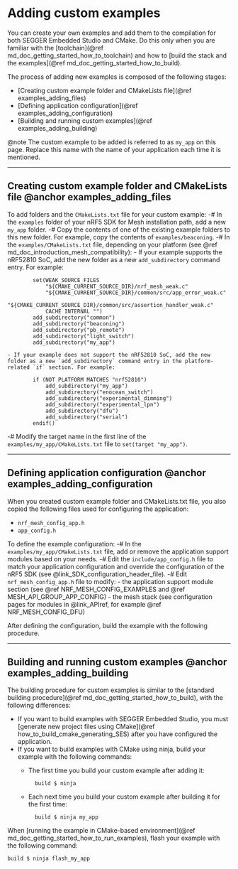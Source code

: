 # Adding custom examples

You can create your own examples and add them to the compilation for both SEGGER Embedded Studio and CMake.
Do this only when you are familiar with the [toolchain](@ref md_doc_getting_started_how_to_toolchain)
and how to [build the stack and the examples](@ref md_doc_getting_started_how_to_build).

The process of adding new examples is composed of the following stages:
- [Creating custom example folder and CMakeLists file](@ref examples_adding_files)
- [Defining application configuration](@ref examples_adding_configuration)
- [Building and running custom examples](@ref examples_adding_building)

@note
The custom example to be added is referred to as `my_app` on this page.
Replace this name with the name of your application each time it is mentioned.


---

## Creating custom example folder and CMakeLists file @anchor examples_adding_files

To add folders and the `CMakeLists.txt` file for your custom example:
-# In the `examples` folder of your nRF5 SDK for Mesh installation path, add a new `my_app` folder.
-# Copy the contents of one of the existing example folders to this new folder. For example, copy the contents of `examples/beaconing`.
-# In the `examples/CMakeLists.txt` file, depending on your platform (see @ref md_doc_introduction_mesh_compatibility):
    - If your example supports the nRF52810 SoC, add the new folder as a new `add_subdirectory` command entry. For example:

            set(WEAK_SOURCE_FILES
                "${CMAKE_CURRENT_SOURCE_DIR}/nrf_mesh_weak.c"
                "${CMAKE_CURRENT_SOURCE_DIR}/common/src/app_error_weak.c"
                "${CMAKE_CURRENT_SOURCE_DIR}/common/src/assertion_handler_weak.c"
                CACHE INTERNAL "")
            add_subdirectory("common")
            add_subdirectory("beaconing")
            add_subdirectory("pb_remote")
            add_subdirectory("light_switch")
            add_subdirectory("my_app")
     
    - If your example does not support the nRF52810 SoC, add the new folder as a new `add_subdirectory` command entry in the platform-related `if` section. For example:

            if (NOT PLATFORM MATCHES "nrf52810")
                add_subdirectory("my_app")
                add_subdirectory("enocean_switch")
                add_subdirectory("experimental_dimming")
                add_subdirectory("experimental_lpn")
                add_subdirectory("dfu")
                add_subdirectory("serial")
            endif()

-# Modify the target name in the first line of the `examples/my_app/CMakeLists.txt` file to `set(target "my_app")`.


---

## Defining application configuration @anchor examples_adding_configuration
        
When you created custom example folder and CMakeLists.txt file, you also copied the following files used
for configuring the application:
- `nrf_mesh_config_app.h`
- `app_config.h`

To define the example configuration:
-# In the `examples/my_app/CMakeLists.txt` file, add or remove the application support modules based on your needs.
-# Edit the `include/app_config.h` file to match your application configuration and override the configuration of the nRF5 SDK (see @link_SDK_configuration_header_file).
-# Edit `nrf_mesh_config_app.h` file to modify:
    - the application support module section (see @ref NRF_MESH_CONFIG_EXAMPLES and @ref MESH_API_GROUP_APP_CONFIG)
    - the mesh stack (see configuration pages for modules in @link_APIref, for example @ref NRF_MESH_CONFIG_DFU)

After defining the configuration, build the example with the following procedure.

---

## Building and running custom examples @anchor examples_adding_building

The building procedure for custom examples is similar to the [standard building procedure](@ref md_doc_getting_started_how_to_build),
with the following differences:
- If you want to build examples with SEGGER Embedded Studio, you must [generate new project files using CMake](@ref how_to_build_cmake_generating_SES) after you have configured the application.
- If you want to build examples with CMake using ninja, build your example with the following commands:
    - The first time you build your custom example after adding it:
        
            build $ ninja
            
    - Each next time you build your custom example after building it for the first time:
    
            build $ ninja my_app
        
When [running the example in CMake-based environment](@ref md_doc_getting_started_how_to_run_examples),
flash your example with the following command:
    
    build $ ninja flash_my_app